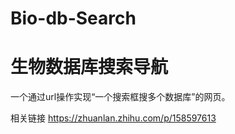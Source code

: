 # Bio-db-Search
# 生物数据库搜索导航

一个通过url操作实现“一个搜索框搜多个数据库”的网页。

相关链接
https://zhuanlan.zhihu.com/p/158597613
